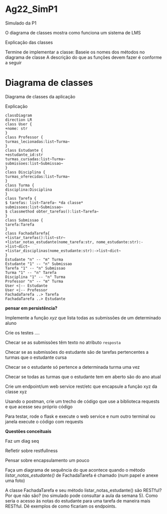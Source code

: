 # Ag22_SimP1
Simulado da P1


O diagrama de classes mostra como funciona um sistema de LMS 

Explicação das classes

Termine de implementar a classe:
Baseie os nomes dos métodos no diagrama de classe
A descrição do que as funções devem fazer é conforme a seguir


# Diagrama de classes 

Diagrama de classes da aplicação

Explicação


```mermaid
classDiagram
direction LR
class User {
+nome: str
}
class Professor {
turmas_lecionadas:list~Turma~ 
}
class Estudante {
+estudante_id:str
turmas_cursadas:list~Turma~ 
submissoes:list~Submissao~ 
}
class Disciplina {
turmas_oferecidas:list~Turma~
}
class Turma {
disciplina:Disciplina
}
class Tarefa {
$ tarefas: list~Tarefa~ *da classe*
submissoes:list~Submissao~
$ classmethod obter_tarefas():list~Tarefa~ 
}
class Submissao {
tarefa:Tarefa
}
class FachadaTarefa{
+listar_tarefas():list~str~
+listar_notas_estudante(nome_tarefa:str, nome_estudante:str):->list~dict~
+listar_disciplinas(nome_estudante:str):->list~dict~
}
Estudante "n" -- "m" Turma 
Estudante "1" -- "n" Submissao 
Tarefa "1" -- "n" Submissao
Turma "1" -- "n" Tarefa
Disciplina "1" -- "n" Turma 
Professor "n" -- "m" Turma
User <|-- Estudante
User <|-- Professor
FachadaTarefa ..> Tarefa 
FachadaTarefa ..> Estudante
```




**pensar em persistência?**

Implemente a função *xyz* que lista todas as submissões de um determinado aluno 

Crie os testes .... 

Checar se as submissões têm texto no atributo  `resposta` 

Checar se as submissões do estudante são de tarefas pertencentes a turmas que o estudante cursa 


Checar se o estudante só pertence a determinada turma uma vez

Checar se todas as turmas que o estudante tem em aberto são do ano atual




Crie um endpoint/um web service rest/etc que encapsule a função xyz da classe xyz 

Usando o postman, crie um trecho de código que use a biblioteca requests e que acesse seu próprio código

Para testar, rode o flask e execute o web service e num outro terminal ou janela execute o código com requests 


**Questões conceituais**

Faz um diag seq 

Refletir sobre restfullness 

Pensar sobre encapsulamento um pouco 



Faça um diagrama de sequência do que acontece quando o método *listar_notas_estudante()* de FachadaTarefa é chamado (num papel e anexe uma foto)

A classe FachadaTarefa e seu método listar_notas_estudante() são RESTful? Por que não são?  (no simulado pode consultar a aula da semana 5). Como seria o acesso às notas do estudante para uma tarefa de maneira mais RESTful. Dê exemplos de como ficariam os endpoints. 



